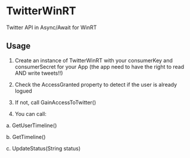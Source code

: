 TwitterWinRT
============

Twitter API in Async/Await for WinRT

Usage
-----
1. Create an instance of TwitterWinRT with your consumerKey and consumerSecret for your App (the app need to have the right to read AND write tweets!!)

2. Check the AccessGranted property to detect if the user is already logued

3. If not, call GainAccessToTwitter()

4. You can call:

  a. GetUserTimeline()

  b. GetTimeline()

  c. UpdateStatus(String status)
